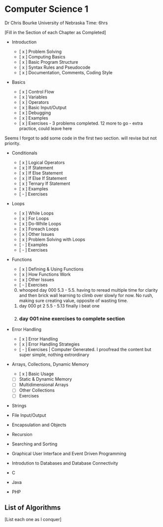 # Computer Science 1
Dr Chris Bourke
University of Nebraska
Time: 6hrs

<!-- 

# Chapter
# Section 
## SubSection
### Topic
- Key information to remember || some old places may use * ..content

-- each subsection should be its own jupyter box with containing subtopics

-->

[Fill in the Section of each Chapter as Completed]
<!-- Each Chapter should be one Big Notebook each -->
- Introduction
    - [ x ] Problem Solving
    - [ x ] Computing Basics
    - [ x ] Basic Program Structure
    - [ x ] Syntax Rules and Pseudocode
    - [ x ] Documentation, Comments, Coding Style
    
- Basics
    - [ x ] Control Flow
    - [ x ] Variables
    - [ x ] Operators
    - [ x ] Basic Input/Output
    - [ x ] Debugging
    - [ x ] Examples 
    - [ x ] Exercises
            - 3 problems completed. 12 more to go
            - extra practice, could leave here

Seems I forgot to add some code in the first two section. 
will revise but not priority.

- Conditionals
    - [ x ] Logical Operators
    - [ x ] If Statement
    - [ x ] If Else Statement
    - [ x ] If Else If Statement
    - [ x ] Ternary If Statement
    - [ x ] Examples
    - [ - ] Exercises
    
- Loops
    - [ x ] While Loops
    - [ x ] For Loops
    - [ x ] Do-While Loops
    - [ x ] Foreach Loops
    - [ x ] Other Issues
    - [ x ] Problem Solving with Loops
    - [ - ] Examples
    - [ - ] Exercises
    <!-- why 34 exercies? -->
    <!-- definetely need more coding exercises but not from this book right now. reading is tremendous enough -->

- Functions
    - [ x ] Defining & Using Functions
    - [ x ] How Functions Work
    - [ x ] Other Issues
    - [ - ] Exercises
    0. whooped day 000 5.3 - 5.5. having to reread multiple time for clarity and then brick wall learning to climb over slowly for now. No rush, making sure creating value, opposite of wasting time.
    1. day 000 pt 2 5.5 - 5.13 finally i beat one
    2. ### **day 001 nine exercises to complete section**

- Error Handling
    - [ x ] Error Handling
    - [ x ] Error Handling Strategies
    - [ - ] Exercises | Computer Generated. I proofread the content but super simple, nothing extrordinary
    
- Arrays, Collections, Dynamic Memory
    - [ x ] Basic Usage
    <!-- review simple exercises from error. too easy to ignore. then delete this comment -->
    - [  ] Static & Dynamic Memory
    - [  ] Multidimensional Arrays
    - [  ] Other Collections
    - [  ] Exercises

- Strings
- File Input/Output
- Encapsulation and Objects
- Recursion
- Searching and Sorting
- Graphical User Interface and Event Driven Programming
- Introdution to Databases and Database Connectivity

- C
- Java
- PHP

## List of Algorithms

[List each one as I conquer]
